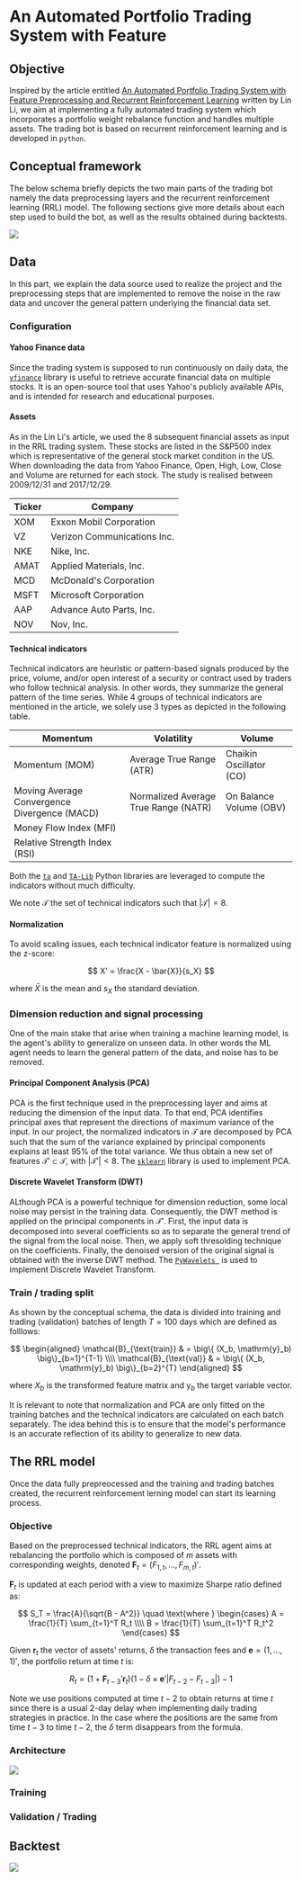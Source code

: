 #  An Automated Portfolio Trading System with Feature

## Objective 

Inspired by the article entitled [An Automated Portfolio Trading System with Feature Preprocessing and Recurrent Reinforcement Learning](https://paperswithcode.com/paper/an-automated-portfolio-trading-system-with) written by Lin Li, we aim at implementing a fully automated trading system which incorporates a portfolio weight rebalance function and handles multiple assets. The trading bot is based on recurrent reinforcement learning and is developed in `python`. 

## Conceptual framework

The below schema briefly depicts the two main parts of the trading bot namely the data preprocessing layers and the recurrent reinforcement learning (RRL) model. The following sections give more details about each step used to build the bot, as well as the results obtained during backtests.

![](imgs/rrl-pca-dwt.png)

## Data 

In this part, we explain the data source used to realize the project and the preprocessing steps that are implemented to remove the noise in the raw data and uncover the general pattern underlying the financial data set.

### Configuration

#### Yahoo Finance data

Since the trading system is supposed to run continuously on daily data, the [`yfinance`](https://pypi.org/project/yfinance/) library is useful to retrieve accurate financial data on multiple stocks. It is an open-source tool that uses Yahoo's publicly available APIs, and is intended for research and educational purposes.

#### Assets

As in the Lin Li's article, we used the 8 subsequent financial assets as input in the RRL trading system. These stocks are listed in the S&P500 index which is representative of the general stock market condition in
the US. When downloading the data from Yahoo Finance, Open, High, Low, Close and Volume are returned for each stock. The study is realised between 2009/12/31 and 2017/12/29. 

|  Ticker | Company  |
|---|---|
| XOM | Exxon Mobil Corporation |
| VZ | Verizon Communications Inc. |
| NKE | Nike, Inc. |
| AMAT | Applied Materials, Inc. |
| MCD | McDonald's Corporation |
| MSFT | Microsoft Corporation |
| AAP | Advance Auto Parts, Inc. |
| NOV | Nov, Inc. |

#### Technical indicators

Technical indicators are heuristic or pattern-based signals produced by the price, volume, and/or open interest of a security or contract used by traders who follow technical analysis. In other words, they summarize the general pattern of the time series. While 4 groups of technical indicators are mentioned in the article, we solely use 3 types as depicted in the following table.

|  Momentum | Volatility  | Volume |
|---|---|---|
| Momentum (MOM)  | Average True Range (ATR) | Chaikin Oscillator (CO) |
| Moving Average Convergence Divergence (MACD) | Normalized Average True Range (NATR) | On Balance Volume (OBV) |
| Money Flow Index (MFI) | | |
| Relative Strength Index (RSI) | | |

Both the [`ta`](https://pypi.org/project/ta/) and [`TA-Lib`](https://mrjbq7.github.io/ta-lib/) Python libraries are leveraged to compute the indicators without much difficulty. 

We note $\mathcal{T}$ the set of technical indicators such that $|\mathcal{T}| = 8$.

#### Normalization 

To avoid scaling issues, each technical indicator feature is normalized using the z-score: 

$$
X' = \frac{X - \bar{X}}{s_X}
$$

where $\bar{X}$ is the mean and $s_X$ the standard deviation. 

### Dimension reduction and signal processing

One of the main stake that arise when training a machine learning model, is the agent's ability to generalize on unseen data. In other words the ML agent needs to learn the general pattern of the data, and noise has to be removed. 

#### Principal Component Analysis (PCA)

PCA is the first technique used in the preprocessing layer and aims at reducing the dimension of the input data. To that end, PCA identifies principal axes that represent the directions of maximum variance of the input. In our project, the normalized indicators in $\mathcal{T}$ are decomposed by PCA such that the sum of the variance explained by principal components explains at least 95% of the total variance. We thus obtain a new set of features $\mathcal{T}' \subset \mathcal{T}$, with $|\mathcal{T}'| < 8$. The [`sklearn`](https://scikit-learn.org/stable/) library is used to implement PCA.

#### Discrete Wavelet Transform (DWT)

ALthough PCA is a powerful technique for dimension reduction, some local noise may persist in the training data. Consequently, the DWT method is applied on the principal components in $\mathcal{T}'$. First, the input data is decomposed into several coefficients so as to separate the general trend of the signal from the local noise. Then, we apply soft thresolding technique on the coefficients. Finally, the denoised version of the original signal is obtained with the inverse DWT method. The [`PyWavelets `](https://pywavelets.readthedocs.io/en/latest/) is used to implement Discrete Wavelet Transform. 

### Train / trading split 

As shown by the conceptual schema, the data is divided into training and trading (validation) batches of length $T=100$ days which are defined as folllows: 

$$
\begin{aligned}
    \mathcal{B}_{\text{train}} & = \big\{ (X_b, \mathrm{y}_b) \big\}_{b=1}^{T-1} \\\\
    \mathcal{B}_{\text{val}} & = \big\{ (X_b, \mathrm{y}_b) \big\}_{b=2}^{T}
\end{aligned}
$$

where $X_b$ is the transformed feature matrix and $\mathrm{y}_b$ the target variable vector. 

It is relevant to note that normalization and PCA are only fitted on the training batches and the technical indicators are calculated on each batch separately. The idea behind this is to ensure that the model's performance is an accurate reflection of its ability to generalize to new data.  

## The RRL model

Once the data fully prepreocessed and the training and trading batches created, the recurrent reinforcement lerning model can start its learning process. 

### Objective

Based on the preprocessed technical indicators, the RRL agent aims at rebalancing the portfolio which is composed of $m$ assets with corresponding weights, denoted $`\pmb{F}_t = (F_{1,t}, \dots, F_{m,t})'`$. 

$\pmb{F}_t$ is updated at each period with a view to maximize Sharpe ratio defined as: 

$$
S_T = \frac{A}{\sqrt{B - A^2}} \quad \text{where } 
\begin{cases} 
    A = \frac{1}{T} \sum_{t=1}^T R_t \\\\
    B = \frac{1}{T} \sum_{t=1}^T R_t^2
\end{cases}
$$

Given $`\pmb{r}_t`$ the vector of assets' returns, $\delta$ the transaction fees and $`\pmb{e}=(1, \dots, 1)'`$, the portfolio return at time $t$ is:

$$
R_t = (1 + \pmb{F}_{t-3}'\pmb{r}_{t})(1 - \delta \times \pmb{e}'|F_{t-2} - F_{t-3}|) - 1
$$

Note we use positions computed at time $t-2$ to obtain returns at time $t$ since there is a usual 2-day delay when implementing daily trading strategies in practice. In the case where the positions are the same from time $t-3$ to time $t-2$, the $\delta$ term disappears from the formula.

### Architecture

![](imgs/rrl.png)

### Training 

### Validation / Trading

## Backtest

![](imgs/cum-profits-rrl-pca-dwt-3.png)
